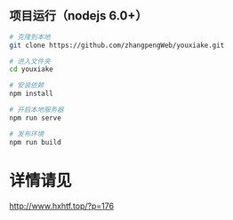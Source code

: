 
## 项目运行（nodejs 6.0+）
``` bash
# 克隆到本地
git clone https://github.com/zhangpengWeb/youxiake.git

# 进入文件夹
cd youxiake

# 安装依赖
npm install

# 开启本地服务器
npm run serve

# 发布环境
npm run build
```

# 详情请见
http://www.hxhtf.top/?p=176
